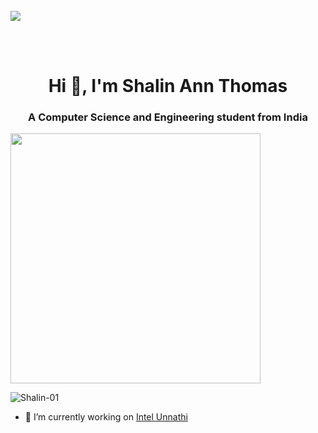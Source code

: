 <div><br class="Apple-interchange-newline">
  
<img src="https://github.com/Anmol-Baranwal/Cool-GIFs-For-GitHub/assets/74038190/d48893bd-0757-481c-8d7e-ba3e163feae7" />

<br><br>


<h1 align="center">Hi 👋, I'm Shalin Ann Thomas</h1>
<h3 align="center">A Computer Science and Engineering student from India</h3>

<img src="https://user-images.githubusercontent.com/74038190/212284158-e840e285-664b-44d7-b79b-e264b5e54825.gif" width="400">

<p align="left"> <img src="https://komarev.com/ghpvc/?username=Shalin-01&label=Profile%20views&color=0e75b6&style=flat" alt="Shalin-01" /> </p>

- 🔭 I’m currently working on [Intel Unnathi](https://github.com/intel-unnati-saintgits/intel-unnati-certificate-programme)
